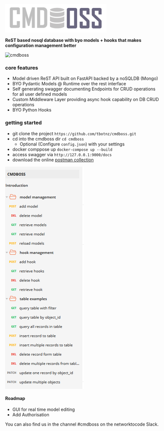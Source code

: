 ![cmdboss](cmdboss.PNG)

**ReST based nosql database with byo models + hooks that makes configuration management better**

![cmdboss](cboss-1.gif)

### core features
- Model driven ReST API built on FastAPI backed by a noSQLDB (Mongo)
- BYO Pydantic Models @ Runtime over the rest interface
- Self generating swagger documenting Endpoints for CRUD operations for all user defined models
- Custom Middleware Layer providing async hook capability on DB CRUD operations
- BYO Python Hooks


### getting started
- git clone the project ``` https://github.com/tbotnz/cmdboss.git ```
- cd into the cmdboss dir ```cd cmdboss ```
  -  Optional (Configure ```config.json```) with your settings
- docker comppose up ```docker-compose up --build```
- access swagger via ```http://127.0.0.1:9000/docs```
- download the online [postman collection](https://documenter.getpostman.com/view/2391814/TzRPjV5h)

![pman](cboss-pman.PNG)

#### Roadmap
- GUI for real time model editing
- Add Authorisation

You can also find us in the channel #cmdboss on the networktocode Slack.

